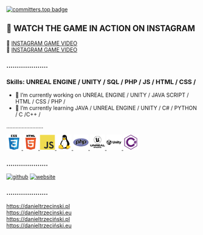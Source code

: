 <!--
**DanielTRZ/DanielTRZ** is a ✨ _special_ ✨ repository because its `README.md` (this file) appears on your GitHub profile.
-->
<!--[![Instagram Reel – podgląd](./thumb.jpg)](https://www.instagram.com/reel/DEQJZkQq1Oo/?igsh=c2I3aDhteWh3YWQ=) -->


[![committers.top badge](https://user-badge.committers.top/poland/DanielTRZ.svg)](https://user-badge.committers.top/poland/DanielTRZ)
## 🔴 WATCH THE GAME IN ACTION ON INSTAGRAM
🎥 [INSTAGRAM GAME VIDEO](https://www.instagram.com/reel/DEQJZkQq1Oo/?igsh=c2I3aDhteWh3YWQ=)<br>
🎥 [INSTAGRAM GAME VIDEO](https://www.instagram.com/reel/DEU7NIEKD6U/?igsh=eG16bzdieTAxeXRv)

<h3 align="left">....................</h3>
<h3 algin="left">Skills: UNREAL ENGINE / UNITY / SQL / PHP / JS / HTML / CSS / </h3>

- 🔭 I’m currently working on UNREAL ENGINE / UNITY / JAVA SCRIPT / HTML / CSS / PHP / 
- 🌱 I’m currently learning JAVA / UNREAL ENGINE  / UNITY / C# / PYTHON / C /C++ /
<p>........................</p>
 <p align="left">  <a href="https://www.w3schools.com/css/" target="_blank"> <img src="https://raw.githubusercontent.com/devicons/devicon/master/icons/css3/css3-original-wordmark.svg" alt="css3" width="40" height="40"/> </a> <a href="https://dart.dev" target="_blank"> <img src="https://raw.githubusercontent.com/devicons/devicon/master/icons/html5/html5-original-wordmark.svg" alt="html5" width="40" height="40"/> </a> <a href="https://developer.mozilla.org/en-US/docs/Web/JavaScript" target="_blank"> <img src="https://raw.githubusercontent.com/devicons/devicon/master/icons/javascript/javascript-original.svg" alt="javascript" width="40" height="40"/> </a> <a href="https://www.linux.org/" target="_blank"> <img src="https://raw.githubusercontent.com/devicons/devicon/master/icons/linux/linux-original.svg" alt="linux" width="40" height="40"/> </a>  <a href="https://www.php.net" target="_blank"> <img src="https://raw.githubusercontent.com/devicons/devicon/master/icons/php/php-original.svg" alt="php" width="40" height="40"/> </a>  <a href="https://www.unrealengine.com" target="_blank"> <img src="https://raw.githubusercontent.com/devicons/devicon/1119b9f84c0290e0f0b38982099a2bd027a48bf1/icons/unrealengine/unrealengine-original-wordmark.svg" alt="php" width="40" height="40"/> </a><a href="https://www.unity.com" target="_blank"> <img src="https://raw.githubusercontent.com/devicons/devicon/1119b9f84c0290e0f0b38982099a2bd027a48bf1/icons/unity/unity-original-wordmark.svg" alt="php" width="40" height="40"/> </a>
 <a href="" target="_blank"> <img src="https://raw.githubusercontent.com/devicons/devicon/1119b9f84c0290e0f0b38982099a2bd027a48bf1/icons/csharp/csharp-line.svg" alt="php" width="40" height="40"/> </a>
</p>
 
<h3 align="left">....................</h3>

[<img src='https://cdn.jsdelivr.net/npm/simple-icons@3.0.1/icons/github.svg' alt='github' height='40'>](https://github.com/https://github.com/DanielTRZ)  [<img src='https://cdn.jsdelivr.net/npm/simple-icons@3.0.1/icons/icloud.svg' alt='website' height='40'>](https://danieltrz.github.io/Portfolio/) 

<h3 align="left">....................</h3>

<https://danieltrzecinski.pl><br>
<https://danieltrzecinski.eu><br>
<https://danieltrzeciński.pl><br>
<https://danieltrzeciński.eu><br>
